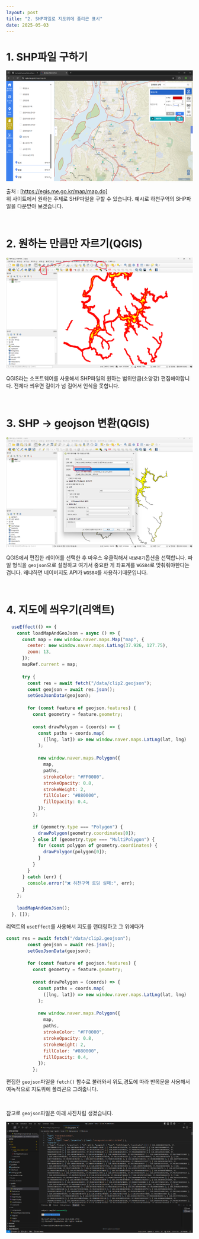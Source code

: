 ```yaml
---
layout: post
title: "2. SHP파일로 지도위에 폴리곤 표시"
date: 2025-05-03
---
```


# 1. SHP파일 구하기

<div style="text-align: center;">
  <img src="/사진들/water/SHP1.png" alt="" />
</div>

출처 : [https://egis.me.go.kr/map/map.do]<br>
위 사이트에서 원하는 주제로 SHP파일을 구할 수 있습니다. 예시로 하천구역의 SHP파일을 다운받아 보겠습니다.

<br>

# 2. 원하는 만큼만 자르기(QGIS)

<div style="text-align: center;">
  <img src="/사진들/water/SHP2.png" alt="" />
</div>

QGIS라는 소프트웨어를 사용해서 SHP파일의 원하는 범위만큼(소양강) 편집해야합니다. 전체다 씌우면 길이가 넘 길어서 인식을 못합니다.

<br>

# 3. SHP -> geojson 변환(QGIS)

<div style="text-align: center;">
  <img src="/사진들/water/SHP3.png" alt="" />
</div>

QGIS에서 편집한 레이어를 선택한 후 마우스 우클릭해서 `내보내기`옵션을 선택합니다. 파일 형식을 `geojson`으로 설정하고 여기서 중요한 게 좌표계를 `WGS84`로 맞춰줘야한다는 겁니다. 왜냐하면 네이버지도 API가 `WGS84`를 사용하기때문입니다.

<br>

# 4. 지도에 씌우기(리액트)

```js
  useEffect(() => {
    const loadMapAndGeoJson = async () => {
      const map = new window.naver.maps.Map("map", {
        center: new window.naver.maps.LatLng(37.926, 127.75),
        zoom: 13,
      });
      mapRef.current = map;

      try {
        const res = await fetch("/data/clip2.geojson");
        const geojson = await res.json();
        setGeoJsonData(geojson);

        for (const feature of geojson.features) {
          const geometry = feature.geometry;

          const drawPolygon = (coords) => {
            const paths = coords.map(
              ([lng, lat]) => new window.naver.maps.LatLng(lat, lng)
            );

            new window.naver.maps.Polygon({
              map,
              paths,
              strokeColor: "#FF0000",
              strokeOpacity: 0.8,
              strokeWeight: 2,
              fillColor: "#880000",
              fillOpacity: 0.4,
            });
          };

          if (geometry.type === "Polygon") {
            drawPolygon(geometry.coordinates[0]);
          } else if (geometry.type === "MultiPolygon") {
            for (const polygon of geometry.coordinates) {
              drawPolygon(polygon[0]);
            }
          }
        }
      } catch (err) {
        console.error("❌ 하천구역 로딩 실패:", err);
      }
    };

    loadMapAndGeoJson();
  }, []);
```

리액트의 `useEffect`를 사용해서 지도를 랜더링하고 그 위에다가 

```js
const res = await fetch("/data/clip2.geojson");
        const geojson = await res.json();
        setGeoJsonData(geojson);

        for (const feature of geojson.features) {
          const geometry = feature.geometry;

          const drawPolygon = (coords) => {
            const paths = coords.map(
              ([lng, lat]) => new window.naver.maps.LatLng(lat, lng)
            );

            new window.naver.maps.Polygon({
              map,
              paths,
              strokeColor: "#FF0000",
              strokeOpacity: 0.8,
              strokeWeight: 2,
              fillColor: "#880000",
              fillOpacity: 0.4,
            });
          };
```

편집한 `geojson`파일을 `fetch()` 함수로 불러와서 위도,경도에 따라 반목문을 사용해서 여녹적으로 지도위에 폴리곤으 그려줍니다.

<br> 

 참고로 `geojson`파일은 아래 사진처럼 생겼습니다.
<div style="text-align: center;">
  <img src="/사진들/water/SHP4.png" alt="" />
</div>
